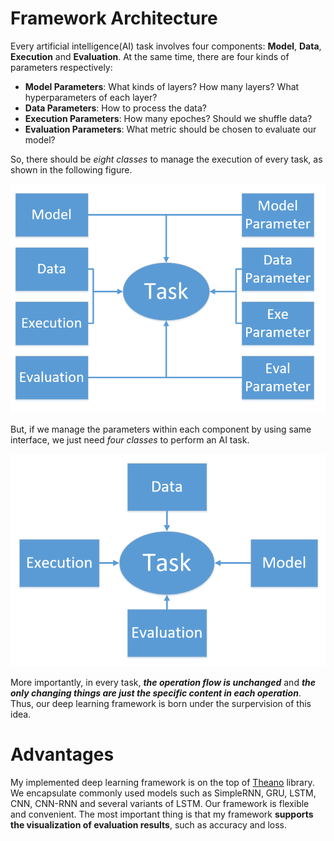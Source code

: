 # Framework Architecture

Every artificial intelligence(AI) task involves four components: **Model**, **Data**, 
**Execution** and **Evaluation**. At the same time, there are four kinds of parameters respectively:  
- **Model Parameters**: What kinds of layers? 
How many layers? What hyperparameters of each layer?
- **Data Parameters**: How to process the data? 
- **Execution Parameters**: How many epoches? Should we shuffle data?
- **Evaluation Parameters**: What metric should be chosen to evaluate our model? 

So, there should be _eight classes_ to manage the execution of every task, as shown in the following figure.

![eight classes](doc/pics/p1.PNG)

But, if we manage the parameters within each component by using same interface, we just need _four classes_ 
to perform an AI task.

![four classes](doc/pics/p2.PNG)

More importantly, in every task, **_the operation flow is unchanged_** and **_the only changing 
things are just the specific content in each operation_**. Thus, our deep learning framework 
is born under the surpervision of this idea.

# Advantages

My implemented deep learning framework is on the top of [Theano](https://github.com/Theano/Theano) 
library. We encapsulate commonly used models such as SimpleRNN, GRU, LSTM, CNN, CNN-RNN and several 
variants of LSTM. Our framework is flexible and convenient. The most important thing is that my framework 
**supports the visualization of evaluation results**, such as accuracy and loss.



